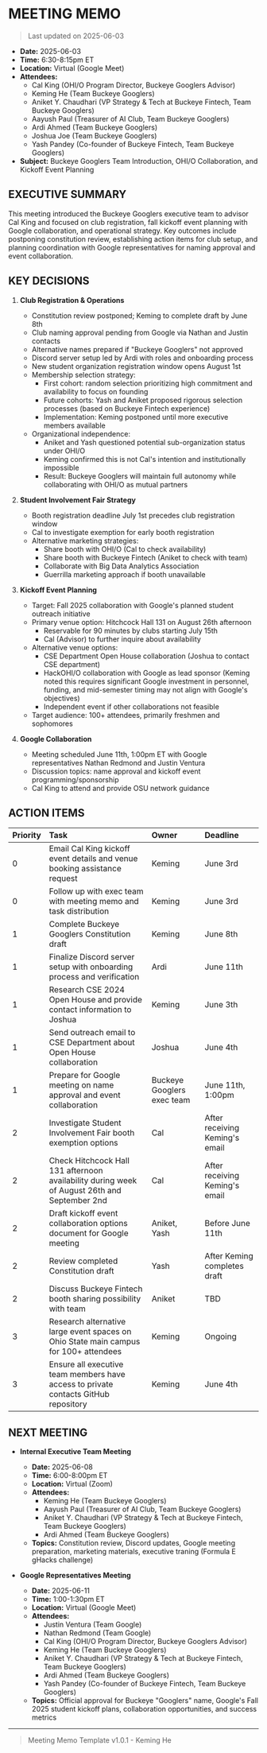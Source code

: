 # MEETING MEMO

> Last updated on 2025-06-03

- **Date:** 2025-06-03
- **Time:** 6:30-8:15pm ET
- **Location:** Virtual (Google Meet)
- **Attendees:**
  - Cal King (OHI/O Program Director, Buckeye Googlers Advisor)
  - Keming He (Team Buckeye Googlers)
  - Aniket Y. Chaudhari (VP Strategy & Tech at Buckeye Fintech, Team Buckeye Googlers)
  - Aayush Paul (Treasurer of AI Club, Team Buckeye Googlers)
  - Ardi Ahmed (Team Buckeye Googlers)
  - Joshua Joe (Team Buckeye Googlers)
  - Yash Pandey (Co-founder of Buckeye Fintech, Team Buckeye Googlers)
- **Subject:** Buckeye Googlers Team Introduction, OHI/O Collaboration, and Kickoff Event Planning

## EXECUTIVE SUMMARY

This meeting introduced the Buckeye Googlers executive team to advisor Cal King and focused on club registration, fall kickoff event planning with Google collaboration, and operational strategy. Key outcomes include postponing constitution review, establishing action items for club setup, and planning coordination with Google representatives for naming approval and event collaboration.

## KEY DECISIONS

1. **Club Registration & Operations**
   - Constitution review postponed; Keming to complete draft by June 8th
   - Club naming approval pending from Google via Nathan and Justin contacts
   - Alternative names prepared if "Buckeye Googlers" not approved
   - Discord server setup led by Ardi with roles and onboarding process
   - New student organization registration window opens August 1st
   - Membership selection strategy:
     - First cohort: random selection prioritizing high commitment and availability to focus on founding
     - Future cohorts: Yash and Aniket proposed rigorous selection processes (based on Buckeye Fintech experience)
     - Implementation: Keming postponed until more executive members available
   - Organizational independence:
     - Aniket and Yash questioned potential sub-organization status under OHI/O
     - Keming confirmed this is not Cal's intention and institutionally impossible
     - Result: Buckeye Googlers will maintain full autonomy while collaborating with OHI/O as mutual partners

2. **Student Involvement Fair Strategy**
   - Booth registration deadline July 1st precedes club registration window
   - Cal to investigate exemption for early booth registration
   - Alternative marketing strategies:
     - Share booth with OHI/O (Cal to check availability)
     - Share booth with Buckeye Fintech (Aniket to check with team)
     - Collaborate with Big Data Analytics Association
     - Guerrilla marketing approach if booth unavailable

3. **Kickoff Event Planning**
   - Target: Fall 2025 collaboration with Google's planned student outreach initiative
   - Primary venue option: Hitchcock Hall 131 on August 26th afternoon
     - Reservable for 90 minutes by clubs starting July 15th
     - Cal (Advisor) to further inquire about availability
   - Alternative venue options:
     - CSE Department Open House collaboration (Joshua to contact CSE department)
     - HackOHI/O collaboration with Google as lead sponsor (Keming noted this requires significant Google investment in personnel, funding, and mid-semester timing may not align with Google's objectives)
     - Independent event if other collaborations not feasible
   - Target audience: 100+ attendees, primarily freshmen and sophomores

4. **Google Collaboration**
   - Meeting scheduled June 11th, 1:00pm ET with Google representatives Nathan Redmond and Justin Ventura
   - Discussion topics: name approval and kickoff event programming/sponsorship
   - Cal King to attend and provide OSU network guidance

## ACTION ITEMS

| Priority | Task | Owner | Deadline |
| :--- | :--- | :--- | :--- |
| 0 | Email Cal King kickoff event details and venue booking assistance request | Keming | June 3rd |
| 0 | Follow up with exec team with meeting memo and task distribution | Keming | June 3rd |
| 1 | Complete Buckeye Googlers Constitution draft | Keming | June 8th |
| 1 | Finalize Discord server setup with onboarding process and verification | Ardi | June 11th |
| 1 | Research CSE 2024 Open House and provide contact information to Joshua | Keming | June 3th |
| 1 | Send outreach email to CSE Department about Open House collaboration | Joshua | June 4th |
| 1 | Prepare for Google meeting on name approval and event collaboration | Buckeye Googlers exec team | June 11th, 1:00pm |
| 2 | Investigate Student Involvement Fair booth exemption options | Cal | After receiving Keming's email |
| 2 | Check Hitchcock Hall 131 afternoon availability during week of August 26th and September 2nd | Cal | After receiving Keming's email |
| 2 | Draft kickoff event collaboration options document for Google meeting | Aniket, Yash | Before June 11th |
| 2 | Review completed Constitution draft | Yash | After Keming completes draft |
| 2 | Discuss Buckeye Fintech booth sharing possibility with team | Aniket | TBD |
| 3 | Research alternative large event spaces on Ohio State main campus for 100+ attendees | Keming | Ongoing |
| 3 | Ensure all executive team members have access to private contacts GitHub repository | Keming | June 4th |

## NEXT MEETING

- **Internal Executive Team Meeting**
  - **Date:** 2025-06-08
  - **Time:** 6:00-8:00pm ET
  - **Location:** Virtual (Zoom)
  - **Attendees:**
    - Keming He (Team Buckeye Googlers)
    - Aayush Paul (Treasurer of AI Club, Team Buckeye Googlers)
    - Aniket Y. Chaudhari (VP Strategy & Tech at Buckeye Fintech, Team Buckeye Googlers)
    - Ardi Ahmed (Team Buckeye Googlers)
  - **Topics:** Constitution review, Discord updates, Google meeting preparation, marketing materials, executive traning (Formula E gHacks challenge)

- **Google Representatives Meeting**
  - **Date:** 2025-06-11
  - **Time:** 1:00-1:30pm ET
  - **Location:** Virtual (Google Meet)
  - **Attendees:**
    - Justin Ventura (Team Google)
    - Nathan Redmond (Team Google)
    - Cal King (OHI/O Program Director, Buckeye Googlers Advisor)
    - Keming He (Team Buckeye Googlers)
    - Aniket Y. Chaudhari (VP Strategy & Tech at Buckeye Fintech, Team Buckeye Googlers)
    - Ardi Ahmed (Team Buckeye Googlers)
    - Yash Pandey (Co-founder of Buckeye Fintech, Team Buckeye Googlers)
  - **Topics:** Official approval for Buckeye "Googlers" name, Google's Fall 2025 student kickoff plans, collaboration opportunities, and success metrics

---

> Meeting Memo Template v1.0.1 - Keming He
